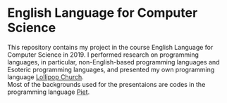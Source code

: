 # English Language for Computer Science
This repository contains my project in the course English Language for Computer Science in 2019. I performed research on programming languages, in particular, non-English-based programming languages and Esoteric programming languages, and presented my own programming language [Lollipop Church](https://github.com/shakil-t/Lollipop-Church).\
Most of the backgrounds used for the presentaions are codes in the programming language [Piet](https://esolangs.org/wiki/Piet).
